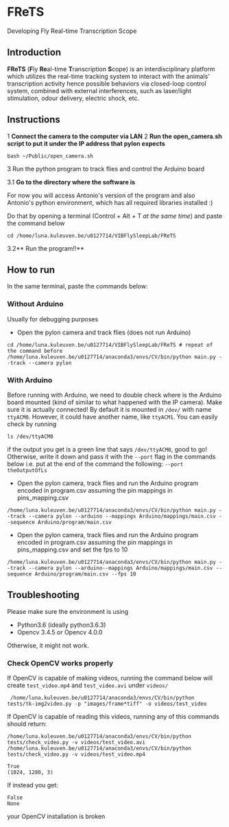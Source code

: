 # FReTS
Developing Fly Real-time Transcription Scope


## Introduction
**FReTS** (**F**ly **Re**al-time **T**ranscription **S**cope) is an interdisciplinary platform which utilizes the real-time tracking system to interact with the animals' transcription activity hence possible behaviors via closed-loop control system, combined with external interferences, such as laser/light stimulation, odour delivery, electric shock, etc.

## Instructions

1 **Connect the camera to the computer via LAN** 
2 **Run the open_camera.sh script to put it under the IP address that pylon expects**
 

```
bash ~/Public/open_camera.sh
```
3 Run the python program to track flies and control the Arduino board


  3.1 **Go to the directory where the software is**
 
For now you will access Antonio's version of the program
and also Antonio's python environment, which has all required libraries installed :)

Do that by opening a terminal (Control + Alt + T *at the same time*) and paste the command below
```
cd /home/luna.kuleuven.be/u0127714/VIBFlySleepLab/FReTS
```

   3.2** Run the program!!**

## How to run

In the same terminal, paste the commands below:

### Without Arduino

Usually for debugging purposes

* Open the pylon camera and track flies (does not run Arduino)
```
cd /home/luna.kuleuven.be/u0127714/VIBFlySleepLab/FReTS # repeat of the command before
/home/luna.kuleuven.be/u0127714/anaconda3/envs/CV/bin/python main.py --track --camera pylon 
```

### With Arduino

Before running with Arduino, we need to double check where is the Arduino board mounted (kind of similar to what happened with the IP camera). Make sure it is actually connected!
By default it is mounted in `/dev/` with name `ttyACM0`. However, it could have another name, like `ttyACM1`. You can easily check by running

```
ls /dev/ttyACM0
```

if the output you get is a green line that says `/dev/ttyACM0`, good to go! Otherwise, write it down and pass it with the `--port` flag in the commands below i.e. put at the end of  the command the following: `--port theOutputOfLs`


* Open the pylon camera, track flies and run the Arduino program encoded in program.csv assuming the pin mappings in pins_mapping.csv
```
/home/luna.kuleuven.be/u0127714/anaconda3/envs/CV/bin/python main.py --track --camera pylon --arduino --mappings Arduino/mappings/main.csv --sequence Arduino/program/main.csv
```

* Open the pylon camera, track flies and run the Arduino program encoded in program.csv assuming the pin mappings in pins_mapping.csv and set the fps to 10
```
/home/luna.kuleuven.be/u0127714/anaconda3/envs/CV/bin/python main.py --track --camera pylon --arduino--mappings Arduino/mappings/main.csv --sequence Arduino/program/main.csv --fps 10
```

## Troubleshooting

Please make sure the environment is using

* Python3.6 (ideally python3.6.3)
* Opencv 3.4.5 or Opencv 4.0.0

Otherwise, it might not work.

### Check OpenCV works properly

If OpenCV is capable of making videos, running the command below will create `test_video.mp4` and `test_video.avi` under `videos/`
```
 /home/luna.kuleuven.be/u0127714/anaconda3/envs/CV/bin/python tests/tk-img2video.py -p "images/frame*tiff" -o videos/test_video
```

If OpenCV is capable of reading this videos, running any of this commands should return:
```
/home/luna.kuleuven.be/u0127714/anaconda3/envs/CV/bin/python tests/check_video.py -v videos/test_video.avi
/home/luna.kuleuven.be/u0127714/anaconda3/envs/CV/bin/python tests/check_video.py -v videos/test_video.mp4
```
```
True
(1024, 1280, 3)
```

If instead you get:
```
False
None
```

your OpenCV installation is broken
